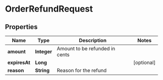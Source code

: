

# OrderRefundRequest


## Properties

| Name | Type | Description | Notes |
|------------ | ------------- | ------------- | -------------|
|**amount** | **Integer** | Amount to be refunded in cents |  |
|**expiresAt** | **Long** |  |  [optional] |
|**reason** | **String** | Reason for the refund |  |



